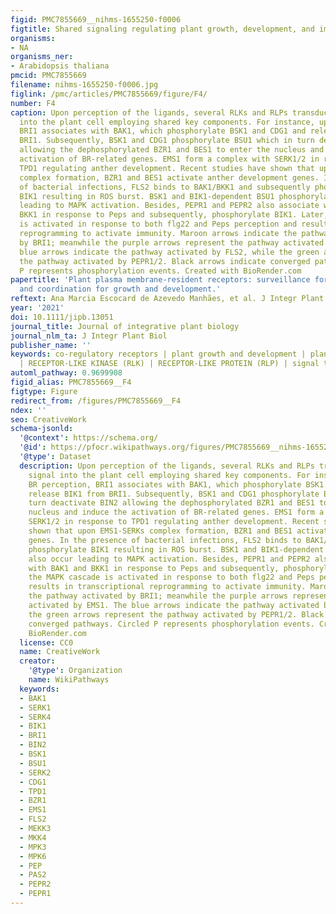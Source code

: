 ```yaml
---
figid: PMC7855669__nihms-1655250-f0006
figtitle: Shared signaling regulating plant growth, development, and immunity
organisms:
- NA
organisms_ner:
- Arabidopsis thaliana
pmcid: PMC7855669
filename: nihms-1655250-f0006.jpg
figlink: /pmc/articles/PMC7855669/figure/F4/
number: F4
caption: Upon perception of the ligands, several RLKs and RLPs transduce the signal
  into the plant cell employing shared key components. For instance, upon BR perception,
  BRI1 associates with BAK1, which phosphorylate BSK1 and CDG1 and release BIK1 from
  BRI1. Subsequently, BSK1 and CDG1 phosphorylate BSU1 which in turn deactivate BIN2
  allowing the dephosphorylated BZR1 and BES1 to enter the nucleus and induce the
  activation of BR-related genes. EMS1 form a complex with SERK1/2 in response to
  TPD1 regulating anther development. Recent studies have shown that upon EMS1-SERKs
  complex formation, BZR1 and BES1 activate anther development genes. In the presence
  of bacterial infections, FLS2 binds to BAK1/BKK1 and subsequently phosphorylate
  BIK1 resulting in ROS burst. BSK1 and BIK1-dependent BSU1 phosphorylation also occur
  leading to MAPK activation. Besides, PEPR1 and PEPR2 also associate with BAK1 and
  BKK1 in response to Peps and subsequently, phosphorylate BIK1. Later, the MAPK cascade
  is activated in response to both flg22 and Peps perception and results in transcriptional
  reprogramming to activate immunity. Maroon arrows indicate the pathway activated
  by BRI1; meanwhile the purple arrows represent the pathway activated by EMS1. The
  blue arrows indicate the pathway activated by FLS2, while the green arrows represent
  the pathway activated by PEPR1/2. Black arrows indicate converged pathways. Circled
  P represents phosphorylation events. Created with BioRender.com
papertitle: 'Plant plasma membrane-resident receptors: surveillance for infections
  and coordination for growth and development.'
reftext: Ana Marcia Escocard de Azevedo Manhães, et al. J Integr Plant Biol. ;63(1):79-101.
year: '2021'
doi: 10.1111/jipb.13051
journal_title: Journal of integrative plant biology
journal_nlm_ta: J Integr Plant Biol
publisher_name: ''
keywords: co-regulatory receptors | plant growth and development | plant immunity
  | RECEPTOR-LIKE KINASE (RLK) | RECEPTOR-LIKE PROTEIN (RLP) | signal transduction
automl_pathway: 0.9699908
figid_alias: PMC7855669__F4
figtype: Figure
redirect_from: /figures/PMC7855669__F4
ndex: ''
seo: CreativeWork
schema-jsonld:
  '@context': https://schema.org/
  '@id': https://pfocr.wikipathways.org/figures/PMC7855669__nihms-1655250-f0006.html
  '@type': Dataset
  description: Upon perception of the ligands, several RLKs and RLPs transduce the
    signal into the plant cell employing shared key components. For instance, upon
    BR perception, BRI1 associates with BAK1, which phosphorylate BSK1 and CDG1 and
    release BIK1 from BRI1. Subsequently, BSK1 and CDG1 phosphorylate BSU1 which in
    turn deactivate BIN2 allowing the dephosphorylated BZR1 and BES1 to enter the
    nucleus and induce the activation of BR-related genes. EMS1 form a complex with
    SERK1/2 in response to TPD1 regulating anther development. Recent studies have
    shown that upon EMS1-SERKs complex formation, BZR1 and BES1 activate anther development
    genes. In the presence of bacterial infections, FLS2 binds to BAK1/BKK1 and subsequently
    phosphorylate BIK1 resulting in ROS burst. BSK1 and BIK1-dependent BSU1 phosphorylation
    also occur leading to MAPK activation. Besides, PEPR1 and PEPR2 also associate
    with BAK1 and BKK1 in response to Peps and subsequently, phosphorylate BIK1. Later,
    the MAPK cascade is activated in response to both flg22 and Peps perception and
    results in transcriptional reprogramming to activate immunity. Maroon arrows indicate
    the pathway activated by BRI1; meanwhile the purple arrows represent the pathway
    activated by EMS1. The blue arrows indicate the pathway activated by FLS2, while
    the green arrows represent the pathway activated by PEPR1/2. Black arrows indicate
    converged pathways. Circled P represents phosphorylation events. Created with
    BioRender.com
  license: CC0
  name: CreativeWork
  creator:
    '@type': Organization
    name: WikiPathways
  keywords:
  - BAK1
  - SERK1
  - SERK4
  - BIK1
  - BRI1
  - BIN2
  - BSK1
  - BSU1
  - SERK2
  - CDG1
  - TPD1
  - BZR1
  - EMS1
  - FLS2
  - MEKK3
  - MKK4
  - MPK3
  - MPK6
  - PEP
  - PAS2
  - PEPR2
  - PEPR1
---
```

